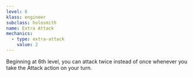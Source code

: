 ```yaml
---
level: 6
klass: engineer
subclass: holosmith
name: Extra Attack
mechanics:
  - type: extra-attack
    value: 2
---
```

Beginning at 6th level, you can attack twice instead of once whenever you take the Attack action on your turn.
